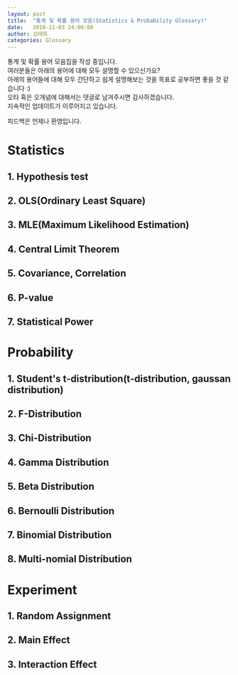 ```yaml
---
layout: post
title:  "통계 및 확률 용어 모음(Statistics & Probability Glossary)"
date:   2018-11-03 24:00:00
author: 김태희
categories: Glossary
---
```


통계 및 확률 용어 모음집을 작성 중입니다.  
여러분들은 아래의 용어에 대해 모두 설명할 수 있으신가요?  
아래의 용어들에 대해 모두 간단하고 쉽게 설명해보는 것을 목표로 공부하면 좋을 것 같습니다 :)  
오타 혹은 오개념에 대해서는 댓글로 남겨주시면 감사하겠습니다.  
지속적인 업데이트가 이루어지고 있습니다.  

피드백은 언제나 환영입니다.

# Statistics

## 1. Hypothesis test

## 2. OLS(Ordinary Least Square)

## 3. MLE(Maximum Likelihood Estimation)

## 4. Central Limit Theorem

## 5. Covariance, Correlation

## 6. P-value

## 7. Statistical Power

# Probability

## 1. Student's t-distribution(t-distribution, gaussan distribution)

## 2. F-Distribution

## 3. Chi-Distribution

## 4. Gamma Distribution

## 5. Beta Distribution

## 6. Bernoulli Distribution

## 7. Binomial Distribution

## 8. Multi-nomial Distribution

# Experiment

## 1. Random Assignment

## 2. Main Effect

## 3. Interaction Effect

